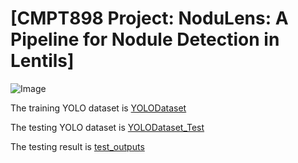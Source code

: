 # [CMPT898 Project: NoduLens: A Pipeline for Nodule Detection in Lentils] 

![Image](https://ibb.co/ckL5RW6)

The training YOLO dataset is [YOLODataset](https://drive.google.com/file/d/18wL51rCCgyXsgNTTpFKA31O4XyTslMoy/view?usp=drive_link)

The testing YOLO dataset is [YOLODataset_Test](https://drive.google.com/file/d/1G8KekE31oyRGyOwSKRuC5dhF1AP-SEFv/view?usp=drive_link)

The testing result is [test_outputs](https://drive.google.com/drive/folders/1qIkGuSUcEA69uBPaoAqkZTWiTcvjAp-M?usp=drive_link)
